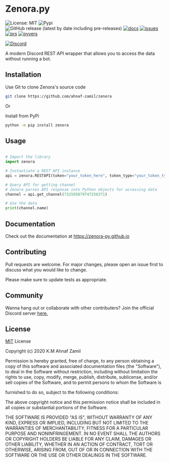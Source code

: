# Zenora.py

![License: MIT](https://img.shields.io/badge/License-MIT-yellow.svg) ![Pypi](https://img.shields.io/pypi/v/zenora.svg) ![GitHub release (latest by date including pre-releases)](https://img.shields.io/github/v/release/ahnaf-zamil/zenora?include_prereleases) [![docs](https://img.shields.io/badge/documentation-up-00FF00.svg)](https://zenora-py.github.io) [![issues](https://img.shields.io/github/issues-raw/ahnaf-zamil/zenora)](https://github.com/nekokatt/ahnaf-zamil/zenora) [![prs](https://img.shields.io/github/issues-pr/ahnaf-zamil/zenora)](https://github.com/ahnaf-zamil/zenora/pulls) [![pyvers](https://img.shields.io/pypi/pyversions/zenora)](https://pypi.org/project/zenora)

[![Discord](https://discord.com/api/guilds/753859568764977194/widget.png?style=banner2)](https://discord.gg/2Buh3N9)

A modern Discord REST API wrapper that allows you to access the data without running a bot.

## Installation

Use Git to clone Zenora's source code

```bash
git clone https://github.com/ahnaf-zamil/zenora
```

Or

Install from PyPi

```bash
python -m pip install zenora
```

## Usage

```python

# Import the library
import zenora

# Instantiate a REST API instance
api = zenora.RESTAPI(token="your_token_here", token_type="your_token_type_here")

# Query API for getting channel
# Zenora parses API response into Python objects for accessing data
channel = api.get_channel(732595879747256371)

# Use the data
print(channel.name)

```


## Documentation

Check out the documentation at https://zenora-py.github.io

## Contributing

Pull requests are welcome. For major changes, please open an issue first to discuss what you would like to change.

Please make sure to update tests as appropriate.

## Community

Wanna hang out or collaborate with other contributers?
Join the official Discord server [here.](https://discord.gg/2Buh3N9)

## License

[MIT](https://choosealicense.com/licenses/mit/) License

Copyright (c) 2020 K.M Ahnaf Zamil

Permission is hereby granted, free of charge, to any person obtaining a copy
of this software and associated documentation files (the "Software"), to deal
in the Software without restriction, including without limitation the rights
to use, copy, modify, merge, publish, distribute, sublicense, and/or sell
copies of the Software, and to permit persons to whom the Software is

furnished to do so, subject to the following conditions:

The above copyright notice and this permission notice shall be included in all
copies or substantial portions of the Software.

THE SOFTWARE IS PROVIDED "AS IS", WITHOUT WARRANTY OF ANY KIND, EXPRESS OR
IMPLIED, INCLUDING BUT NOT LIMITED TO THE WARRANTIES OF MERCHANTABILITY,
FITNESS FOR A PARTICULAR PURPOSE AND NONINFRINGEMENT. IN NO EVENT SHALL THE
AUTHORS OR COPYRIGHT HOLDERS BE LIABLE FOR ANY CLAIM, DAMAGES OR OTHER
LIABILITY, WHETHER IN AN ACTION OF CONTRACT, TORT OR OTHERWISE, ARISING FROM,
OUT OF OR IN CONNECTION WITH THE SOFTWARE OR THE USE OR OTHER DEALINGS IN THE
SOFTWARE.
